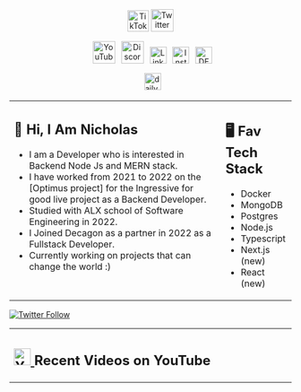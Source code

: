 <!-- <img align=right src="https://github.com/klaus139/klaus139/blob/main/devcard.svg" width="200" alt="Nicholas Dev Card"/> -->
<div align=center>
<a href="https://www.tiktok.com/@ni1klaus"><img src="https://github.com/klaus139/klaus139/blob/main/tiktok-5962992_1280.webp" title="TikTok" alt="TikTok Account" width="38"/></a> 
<a href="https://twitter.com/Nick_k1aus"><img src="https://cdn.worldvectorlogo.com/logos/twitter-6.svg" title="Twitter" alt="Twitter Account" width="40"/></a> 

&ensp;<a href="https://www.youtube.com/@nicholasigunbor2896"><img src="https://cdn.worldvectorlogo.com/logos/youtube-icon.svg" title="YouTube" alt="YouTube Account" width="40"/></a>
&ensp;<a href="https://discord.gg/UMa2ZDfp"><img src="https://cdn.worldvectorlogo.com/logos/discord-6.svg" title="Discord" alt="Discord Community" width="40"/></a> 
&ensp;<a href="https://www.linkedin.com/in/nicholas-igunbor-17a20b142"><img src="https://cdn.worldvectorlogo.com/logos/linkedin-icon-2.svg" title="Linkedin" alt="Linkedin Account" width="30"/></a> 
&ensp;<a href="https://www.instagram.com/nick_k1aus/?hl=en"><img src="https://cdn.worldvectorlogo.com/logos/instagram-5.svg" title="Instagram" alt="Instagram Account" width="30"/></a> 
&ensp;<a href="https://dev.to/klaus139"><img src="https://github.com/klaus139/klaus139/blob/main/dev-black.png" title="DEV" alt="DEVto Blog" width="30"/></a>

&ensp;<a href="https://app.daily.dev/klaus139"><img src="https://github.com/klaus139/klaus139/blob/main/App%20Icon%20-%20Black.png" title="daily.dev" alt="daily.devGitHub" width="30"/></a>
<!-- &ensp;<a href="https://github.com/FrancescoXX"><img src="https://github.com/FrancescoXX/FrancescoXX/blob/main/untitled-2_5.png" title="GitHub" alt="GitHub" width="30"/></a> -->
</div>


<table><tr><td valign="top" width="75%">

## 👋 Hi, I Am Nicholas

- I am a Developer who is interested in Backend Node Js and MERN stack.
- I have worked from 2021 to 2022 on the [Optimus project] for the Ingressive for good live project as a Backend Developer.
- Studied with ALX school of Software Engineering in 2022.
- I Joined Decagon as a partner in 2022 as a Fullstack Developer.
- Currently working on projects that can change the world :)
 
</td><td valign="top" width="25%">

## 🖥️ Fav Tech Stack

- Docker
- MongoDB
- Postgres 
- Node.js
- Typescript
- Next.js (new)
- React (new)
 
</tr></tr></table> 


<a href="https://twitter.com/Nick_k1aus"><img alt="Twitter Follow" src="https://img.shields.io/twitter/follow/Nick_k1aus4?label=Twitter&style=for-the-badge&logo=twitter&color=1DA1F2"> </a>


 
 <table><tr><td valign="top" width="50%">

## <a href="https://www.youtube.com/channel/UCBRxDSTfr2aJVODDh4WG_7g"><img src="https://cdn.worldvectorlogo.com/logos/youtube-icon.svg" title="YouTube ChannelDocker" alt="Youtube Channel" width="30"/> </a>Recent Videos on YouTube
 

